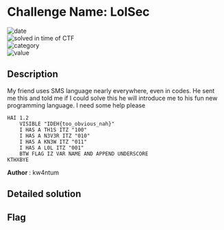 # Challenge Name: LolSec


![date](https://img.shields.io/badge/date-26.02.2023-brightgreen.svg)  
![solved in time of CTF](https://img.shields.io/badge/solved-in%20time%20of%20CTF-brightgreen.svg)   
![category](https://img.shields.io/badge/category-Cryptography-blueviolet.svg)   
![value](https://img.shields.io/badge/value-50-blue.svg)  


## Description

My friend uses SMS language nearly everywhere, even in codes. He sent me this and told me if I could solve this he will introduce me to his fun new programming language. I need some help please

```
HAI 1.2
    VISIBLE "IDEH{too_obvious_nah}"
    I HAS A TH1S ITZ "100"
    I HAS A N3V3R ITZ "010"
    I HAS A KN3W ITZ "011"
    I HAS A L0L ITZ "001"
    BTW FLAG IZ VAR NAME AND APPEND UNDERSCORE
KTHXBYE
```

**Author** : kw4ntum

## Detailed solution

## Flag
